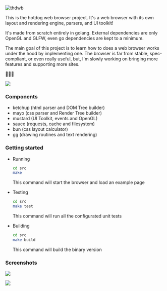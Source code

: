 ![thdwb](https://raw.githubusercontent.com/danfragoso/thdwb/master/assets/thdwb.png)

This is the hotdog web browser project. It's a web browser with its own layout and rendering engine, parsers, and UI toolkit!

It's made from scratch entirely in golang. External dependencies are only OpenGL and GLFW, even go dependencies are kept to a minimum.

The main goal of this project is to learn how to does a web browser works under the hood by implementing one. The browser is far from stable, spec-compliant, or even really useful, but, I'm slowly working on bringing more features and supporting more sites.

🌭🌭🌭

<img src="https://raw.githubusercontent.com/danfragoso/thdwb/master/assets/scr_1.png"></img>

### Components
- ketchup (html parser and DOM Tree builder)
- mayo (css parser and Render Tree builder)
- mustard (UI Toolkit, events and OpenGL)
- sauce (requests, cache and filesystem)
- bun (css layout calculator)
- [gg](https://github.com/fogleman/gg) (drawing routines and text rendering)

### Getting started
- Running

  ```sh
  cd src
  make
  ```
  This command will start the browser and load an example page

- Testing

  ```sh
  cd src
  make test
  ```
  This command will run all the configurated unit tests

- Building

  ```sh
  cd src
  make build
  ```
  This command will build the binary version

### Screenshots

<img src="https://raw.githubusercontent.com/danfragoso/thdwb/master/assets/scr_2.png"></img>

<img src="https://raw.githubusercontent.com/danfragoso/thdwb/master/assets/scr_3.png"></img>